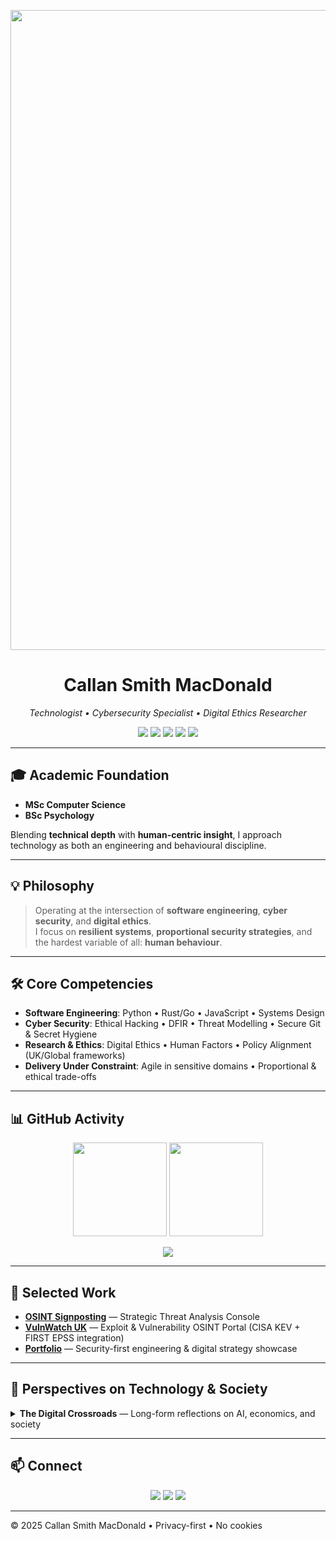 <!-- Profile Banner -->
<p align="center">
  <img width="1536" height="1024" alt="Profile Banner" src="https://github.com/user-attachments/assets/3682e779-021b-4ea2-b52f-27363d034e9f" />
</p>

<!-- Headline & Badges -->
<h1 align="center">Callan Smith MacDonald</h1>
<p align="center">
  <em>Technologist • Cybersecurity Specialist • Digital Ethics Researcher</em>
</p>

<p align="center">
  <a href="https://computerscience.engineer/"><img src="https://img.shields.io/badge/Website-computerscience.engineer-blue?style=for-the-badge"></a>
  <a href="https://smcallan.github.io/portfolio_SMCallan/"><img src="https://img.shields.io/badge/Portfolio-Callan%20Smith%20MacDonald-blue?style=for-the-badge"></a>
  <img src="https://img.shields.io/badge/Focus-Security%20%7C%20Ethics%20%7C%20Research-green?style=for-the-badge">
  <img src="https://img.shields.io/github/followers/SMCallan?style=for-the-badge">
  <img src="https://komarev.com/ghpvc/?username=SMCallan&style=for-the-badge&color=orange">
</p>

---

## 🎓 Academic Foundation
- **MSc Computer Science**  
- **BSc Psychology**

Blending **technical depth** with **human-centric insight**, I approach technology as both an engineering and behavioural discipline.

---

## 💡 Philosophy
> Operating at the intersection of **software engineering**, **cyber security**, and **digital ethics**.  
> I focus on **resilient systems**, **proportional security strategies**, and the hardest variable of all: **human behaviour**.

---

## 🛠️ Core Competencies
- **Software Engineering**: Python • Rust/Go • JavaScript • Systems Design  
- **Cyber Security**: Ethical Hacking • DFIR • Threat Modelling • Secure Git & Secret Hygiene  
- **Research & Ethics**: Digital Ethics • Human Factors • Policy Alignment (UK/Global frameworks)  
- **Delivery Under Constraint**: Agile in sensitive domains • Proportional & ethical trade-offs  

---

## 📊 GitHub Activity
<p align="center">
  <img src="https://github-readme-stats.vercel.app/api?username=SMCallan&show_icons=true&theme=dark" height="150">
  <img src="https://github-readme-stats.vercel.app/api/top-langs/?username=SMCallan&layout=compact&theme=dark" height="150">
</p>

<p align="center">
  <img src="https://github-profile-trophy.vercel.app/?username=SMCallan&theme=darkhub&row=1&column=6">
</p>

---

## 🔎 Selected Work
- [**OSINT Signposting**](https://smcallan.github.io/OSINT_Signposting/) — Strategic Threat Analysis Console  
- [**VulnWatch UK**](https://smcallan.github.io/VulnWatch-UK/) — Exploit & Vulnerability OSINT Portal (CISA KEV + FIRST EPSS integration)  
- [**Portfolio**](https://smcallan.github.io/portfolio_SMCallan/) — Security-first engineering & digital strategy showcase  

---

## 📝 Perspectives on Technology & Society
<details>
<summary><strong>The Digital Crossroads</strong> — Long-form reflections on AI, economics, and society</summary>
<br>
[Full content preserved from your existing profile]
</details>

---

## 📫 Connect
<p align="center">
  <a href="mailto:callansmithmacdonald@gmail.com"><img src="https://img.shields.io/badge/Email-Contact-red?style=for-the-badge"></a>
  <a href="https://www.linkedin.com/in/YOUR-LINKEDIN/"><img src="https://img.shields.io/badge/LinkedIn-Profile-blue?style=for-the-badge"></a>
  <a href="https://computerscience.engineer/"><img src="https://img.shields.io/badge/Website-Main-blue?style=for-the-badge"></a>
</p>

---

© 2025 Callan Smith MacDonald • Privacy-first • No cookies
